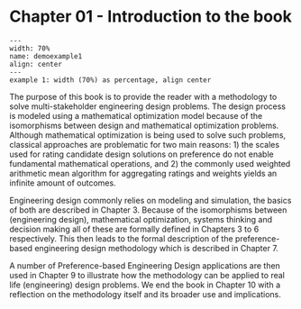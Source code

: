 # Chapter 01 - Introduction to the book


```{figure} ./images/Sanatorium_Kurpaty.JPG
---
width: 70%
name: demoexample1
align: center
---
example 1: width (70%) as percentage, align center
```

The purpose of this book is to provide the reader with a methodology to solve multi-stakeholder engineering design problems. The design process is modeled using a mathematical optimization model because of the isomorphisms between design and mathematical optimization problems. Although mathematical optimization is being used to solve such problems, classical approaches are problematic for two main reasons: 1) the scales used for rating candidate design solutions on preference do not enable fundamental mathematical operations, and 2) the commonly used weighted arithmetic mean algorithm for aggregating ratings and weights yields an infinite amount of outcomes.

Engineering design commonly relies on modeling and simulation, the basics of both are described in Chapter 3. Because of the isomorphisms between (engineering design), mathematical optimization, systems thinking and decision making all of these are formally defined in Chapters 3 to 6 respectively. This then leads to the formal description of the preference-based engineering design methodology which is described in Chapter 7. 

A number of Preference-based Engineering Design applications are then used in Chapter 9 to illustrate how the methodology can be applied to real life (engineering) design problems. We end the book in Chapter 10 with a reflection on the methodology itself and its broader use and implications.
